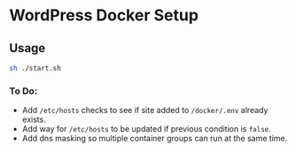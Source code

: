 # WordPress Docker Setup

## Usage
```bash
sh ./start.sh
```

### To Do:
- Add `/etc/hosts` checks to see if site added to `/docker/.env` already exists.
- Add way for `/etc/hosts` to be updated if previous condition is `false`.
- Add dns masking so multiple container groups can run at the same time.
